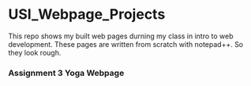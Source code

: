 # USI_Webpage_Projects
This repo shows my built web pages durning my class in intro to web development. These pages are written from scratch with notepad++. So they look rough.

### Assignment 3 Yoga Webpage
